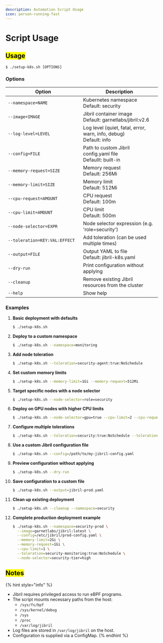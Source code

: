 ```yaml
---
description: Automation Script Usage
icon: person-running-fast
---
```


# Script Usage

## <mark style="color:$primary;">Usage</mark>

```shell-session
$ ./setup-k8s.sh [OPTIONS]
```

### Options

<table data-header-hidden><thead><tr><th width="345.171875">Option</th><th width="578.35546875">Description</th></tr></thead><tbody><tr><td><code>--namespace=NAME</code></td><td>Kubernetes namespace<br>Default: security</td></tr><tr><td><code>--image=IMAGE</code></td><td>Jibril container image<br>Default: garnetlabs/jibril:v2.6</td></tr><tr><td><code>--log-level=LEVEL</code></td><td>Log level (quiet, fatal, error, warn, info, debug)<br>Default: info</td></tr><tr><td><code>--config=FILE</code></td><td>Path to custom Jibril config.yaml file<br>Defaullt: built-in</td></tr><tr><td><code>--memory-request=SIZE</code></td><td>Memory request<br>Default: 256Mi</td></tr><tr><td><code>--memory-limit=SIZE</code></td><td>Memory limit<br>Default: 512Mi</td></tr><tr><td><code>--cpu-request=AMOUNT</code></td><td>CPU request<br>Default: 100m</td></tr><tr><td><code>--cpu-limit=AMOUNT</code></td><td>CPU limit<br>Default: 500m</td></tr><tr><td><code>--node-selector=EXPR</code></td><td>Node selector expression (e.g. 'role=security')</td></tr><tr><td><code>--toleration=KEY:VAL:EFFECT</code></td><td>Add toleration (can be used multiple times)</td></tr><tr><td><code>--output=FILE</code></td><td>Output YAML to file<br>Default: jibril-k8s.yaml</td></tr><tr><td><code>--dry-run</code></td><td>Print configuration without applying</td></tr><tr><td><code>--cleanup</code></td><td>Remove existing Jibril resources from the cluster</td></tr><tr><td><code>--help</code></td><td>Show help</td></tr></tbody></table>

### Examples

1.  **Basic deployment with defaults**

    ```sh
    $ ./setup-k8s.sh
    ```
2.  **Deploy to a custom namespace**

    ```sh
    $ ./setup-k8s.sh --namespace=monitoring
    ```
3.  **Add node toleration**

    ```sh
    $ ./setup-k8s.sh --toleration=security-agent:true:NoSchedule
    ```
4.  **Set custom memory limits**

    ```sh
    $ ./setup-k8s.sh --memory-limit=1Gi --memory-request=512Mi
    ```
5.  **Target specific nodes with a node selector**

    ```sh
    $ ./setup-k8s.sh --node-selector=role=security
    ```
6.  **Deploy on GPU nodes with higher CPU limits**

    ```sh
    $ ./setup-k8s.sh --node-selector=gpu=true --cpu-limit=2 --cpu-request=500m
    ```
7.  **Configure multiple tolerations**

    ```sh
    $ ./setup-k8s.sh --toleration=security:true:NoSchedule --toleration=critical:true:NoExecute
    ```
8.  **Use a custom Jibril configuration file**

    ```sh
    $ ./setup-k8s.sh --config=/path/to/my-jibril-config.yaml
    ```
9.  **Preview configuration without applying**

    ```sh
    $ ./setup-k8s.sh --dry-run
    ```
10. **Save configuration to a custom file**

    ```sh
    $ ./setup-k8s.sh --output=jibril-prod.yaml
    ```
11. **Clean up existing deployment**

    ```sh
    $ ./setup-k8s.sh --cleanup --namespace=security
    ```
12. **Complete production deployment example**

    ```sh
    $ ./setup-k8s.sh --namespace=security-prod \
      --image=garnetlabs/jibril:latest \
      --config=/etc/jibril/prod-config.yaml \
      --memory-limit=2Gi \
      --memory-request=1Gi \
      --cpu-limit=1 \
      --toleration=security-monitoring:true:NoSchedule \
      --node-selector=security-tier=high
    ```

## <mark style="color:$primary;">Notes</mark>

{% hint style="info" %}
* Jibril requires privileged access to run eBPF programs.
* The script mounts necessary paths from the host:
  * `/sys/fs/bpf`
  * `/sys/kernel/debug`
  * `/sys`
  * `/proc`
  * `/var/log/jibril`
* Log files are stored in `/var/log/jibril` on the host.
* Configuration is supplied via a ConfigMap.
{% endhint %}
